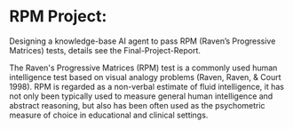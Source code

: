 # RPM Project:

Designing a knowledge-base AI agent to pass RPM (Raven’s Progressive Matrices) tests, details see the Final-Project-Report.

The Raven's Progressive Matrices (RPM) test is a commonly used human intelligence test based on visual analogy problems (Raven, Raven, & Court 1998). RPM is regarded as a non-verbal estimate of fluid intelligence, it has not only been typically used to measure general human intelligence and abstract reasoning, but also has been often used as the psychometric measure of choice in educational
and clinical settings.
